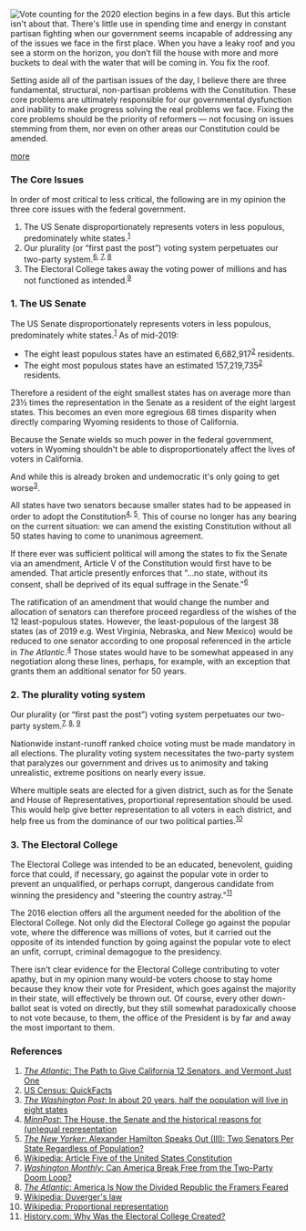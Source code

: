 
<!-- Copyright 2020 Phil Thompson. All Rights Reserved.  As noted in the License section of this repository's readme.md file, this file and its corresponding public HTML file, and all other articles and article files, are distributed under traditional copyright.  The repository source code and other non-article files are distributed under the MIT license. -->

[//]: # (gen-title: Fundamentally Broken US Government)

[//]: # (gen-title-url: Fundamentally-Broken-US-Government)

[//]: # (gen-keywords: united states, government, federal, broken, constitution, reform, senate, electoral college, plurality voting, instant runoff voting, ranked choice voting, proportional representation)

[//]: # (gen-description: A brief outline of the core issues of the broken US Government)

[//]: # (gen-meta-end)

<a href="${THIS_ARTICLE}"><img style="float: left" class="width-resp-50-100" src="${SITE_ROOT_REL}/img/20201031.jpg"/></a> Vote counting for the 2020 election begins in a few days.  But this article isn't about that.  There's little use in spending time and energy in constant partisan fighting when our government seems incapable of addressing any of the issues we face in the first place.  When you have a leaky roof and you see a storm on the horizon, you don’t fill the house with more and more buckets to deal with the water that will be coming in.  You fix the roof.

Setting aside all of the partisan issues of the day, I believe there are three fundamental, structural, non-partisan problems with the Constitution.  These core problems are ultimately responsible for our governmental dysfunction and inability to make progress solving the real problems we face.  Fixing the core problems should be the priority of reformers &mdash; not focusing on issues stemming from them, nor even on other areas our Constitution could be amended.

[more](more://)

### The Core Issues

In order of most critical to less critical, the following are in my opinion the three core issues with the federal government.

1. The US Senate disproportionately represents voters in less populous, predominately white states.<sup><a href="#ref-1">1</a></sup>
2. Our plurality (or “first past the post”) voting system perpetuates our two-party system.<sup><a href="#ref-6">6</a>, <a href="#ref-7">7</a>, <a href="#ref-8">8</a></sup>
3. The Electoral College takes away the voting power of millions and has not functioned as intended.<sup><a href="#ref-9">9</a></sup>

[//]: # (TODO: should these three be sentences with a problem, or a solution?  They are mixed here)

### 1. The US Senate

The US Senate disproportionately represents voters in less populous, predominately white states.<sup><a href="#ref-1">1</a></sup> As of mid-2019:

* The eight least populous states have an estimated 6,682,917<sup><a href="#ref-2">2</a></sup> residents.
* The eight most populous states have an estimated 157,219,735<sup><a href="#ref-2">2</a></sup> residents.

Therefore a resident of the eight smallest states has on average more than 23½ times the representation in the Senate as a resident of the eight largest states.  This becomes an even more egregious 68 times disparity when directly comparing Wyoming residents to those of California.

Because the Senate wields so much power in the federal government, voters in Wyoming shouldn't be able to disproportionately affect the lives of voters in California.

And while this is already broken and undemocratic it's only going to get worse<sup><a href="#ref-3">3</a></sup>.

All states have two senators because smaller states had to be appeased in order to adopt the Constitution<sup><a href="#ref-4">4</a>, <a href="#ref-5">5</a></sup>.  This of course no longer has any bearing on the current situation: we can amend the existing Constitution without all 50 states having to come to unanimous agreement.

If there ever was sufficient political will among the states to fix the Senate via an amendment, Article V of the Constitution would first have to be amended.  That article presently enforces that "...no state, without its consent, shall be deprived of its equal suffrage in the Senate."<sup><a href="#ref-6">6</a></sup>

The ratification of an amendment that would change the number and allocation of senators can therefore proceed regardless of the wishes of the 12 least-populous states.  However, the least-populous of the largest 38 states (as of 2019 e.g. West Virginia, Nebraska, and New Mexico) would be reduced to one senator according to one proposal referenced in the article in <i>The Atlantic</i>.<sup><a href="#ref-4">4</a></sup>  Those states would have to be somewhat appeased in any negotiation along these lines, perhaps, for example, with an exception that grants them an additional senator for 50 years.


### 2. The plurality voting system

Our plurality (or “first past the post”) voting system perpetuates our two-party system.<sup><a href="#ref-7">7</a>, <a href="#ref-8">8</a>, <a href="#ref-9">9</a></sup>

Nationwide instant-runoff ranked choice voting must be made mandatory in all elections.  The plurality voting system necessitates the two-party system that paralyzes our government and drives us to animosity and taking unrealistic, extreme positions on nearly every issue.

Where multiple seats are elected for a given district, such as for the Senate and House of Representatives, proportional representation should be used.  This would help give better representation to all voters in each district, and help free us from the dominance of our two political parties.<sup><a href="#ref-10">10</a></sup>

### 3. The Electoral College

The Electoral College was intended to be an educated, benevolent, guiding force that could, if necessary, go against the popular vote in order to prevent an unqualified, or perhaps corrupt, dangerous candidate from winning the presidency and "steering the country astray."<sup><a href="#ref-11">11</a></sup>

The 2016 election offers all the argument needed for the abolition of the Electoral College.  Not only did the Electoral College go against the popular vote, where the difference was millions of votes, but it carried out the opposite of its intended function by going against the popular vote to elect an unfit, corrupt, criminal demagogue to the presidency.

There isn't clear evidence for the Electoral College contributing to voter apathy, but in my opinion many would-be voters choose to stay home because they know their vote for President, which goes against the majority in their state, will effectively be thrown out.  Of course, every other down-ballot seat is voted on directly, but they still somewhat paradoxically choose to not vote because, to them, the office of the President is by far and away the most important to them.

### References

1. <a name="ref-1"></a><a target="_blank" href="https://www.theatlantic.com/ideas/archive/2019/01/heres-how-fix-senate/579172/"><i>The Atlantic</i>: The Path to Give California 12 Senators, and Vermont Just One</a>
2. <a name="ref-2"></a><a target="_blank" href="https://www.census.gov/quickfacts/fact/table/US/PST045219">US Census: QuickFacts</a>
3. <a name="ref-3"></a><a target="_blank" href="https://www.washingtonpost.com/news/politics/wp/2018/07/12/in-about-20-years-half-the-population-will-live-in-eight-states/"><i>The Washington Post</i>: In about 20 years, half the population will live in eight states</a>
4. <a name="ref-4"></a><a target="_blank" href="https://www.minnpost.com/eric-black-ink/2018/07/house-senate-and-historical-reasons-unequal-representation/"><i>MinnPost</i>: The House, the Senate and the historical reasons for (un)equal representation</a>
5. <a name="ref-5"></a><a target="_blank" href="https://www.newyorker.com/news/hendrik-hertzberg/alexander-hamilton-speaks-out-iii-two-senators-per-state-regardless-of-population/"><i>The New Yorker</i>: Alexander Hamilton Speaks Out (III): Two Senators Per State Regardless of Population?</a>
6. <a name="ref-6"></a><a target="_blank" href="https://en.wikipedia.org/wiki/Article_Five_of_the_United_States_Constitution">Wikipedia: Article Five of the United States Constitution</a>
7. <a name="ref-7"></a><a target="_blank" href="https://washingtonmonthly.com/magazine/january-february-march-2020/can-america-break-free-from-the-two-party-doom-loop/"><i>Washington Monthly</i>: Can America Break Free from the Two-Party Doom Loop?</a>
8. <a name="ref-8"></a><a target="_blank" href="https://www.theatlantic.com/ideas/archive/2020/01/two-party-system-broke-constitution/604213/"><i>The Atlantic</i>: America Is Now the Divided Republic the Framers Feared</a>
9. <a name="ref-9"></a><a target="_blank" href="https://en.wikipedia.org/wiki/Duverger%27s_law">Wikipedia: Duverger's law</a>
10. <a name="ref-10"></a><a target="_blank" href="https://en.wikipedia.org/wiki/Proportional_representation">Wikipedia: Proportional representation</a>
11. <a name="ref-11"></a><a target="_blank" href="https://www.history.com/news/electoral-college-founding-fathers-constitutional-convention">History.com: Why Was the Electoral College Created?</a>
